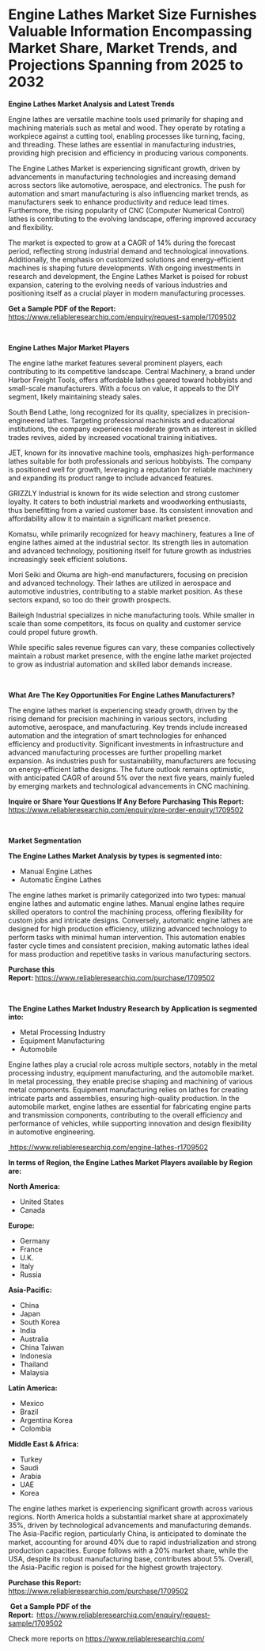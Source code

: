 <p><h1>Engine Lathes Market Size Furnishes Valuable Information Encompassing Market Share, Market Trends, and Projections Spanning from 2025 to 2032</h1></p><p><strong>Engine Lathes Market Analysis and Latest Trends</strong></p>
<p><p>Engine lathes are versatile machine tools used primarily for shaping and machining materials such as metal and wood. They operate by rotating a workpiece against a cutting tool, enabling processes like turning, facing, and threading. These lathes are essential in manufacturing industries, providing high precision and efficiency in producing various components.</p><p>The Engine Lathes Market is experiencing significant growth, driven by advancements in manufacturing technologies and increasing demand across sectors like automotive, aerospace, and electronics. The push for automation and smart manufacturing is also influencing market trends, as manufacturers seek to enhance productivity and reduce lead times. Furthermore, the rising popularity of CNC (Computer Numerical Control) lathes is contributing to the evolving landscape, offering improved accuracy and flexibility.</p><p>The market is expected to grow at a CAGR of 14% during the forecast period, reflecting strong industrial demand and technological innovations. Additionally, the emphasis on customized solutions and energy-efficient machines is shaping future developments. With ongoing investments in research and development, the Engine Lathes Market is poised for robust expansion, catering to the evolving needs of various industries and positioning itself as a crucial player in modern manufacturing processes.</p></p>
<p><strong>Get a Sample PDF of the Report:&nbsp;</strong> <a href="https://www.reliableresearchiq.com/enquiry/request-sample/1709502?utm_campaign=1137&utm_medium=2&utm_source=Github&utm_content=ia&utm_term=10012025&utm_id=engine-lathes">https://www.reliableresearchiq.com/enquiry/request-sample/1709502</a></p>
<p>&nbsp;</p>
<p><strong>Engine Lathes Major Market Players</strong></p>
<p><p>The engine lathe market features several prominent players, each contributing to its competitive landscape. Central Machinery, a brand under Harbor Freight Tools, offers affordable lathes geared toward hobbyists and small-scale manufacturers. With a focus on value, it appeals to the DIY segment, likely maintaining steady sales.</p><p>South Bend Lathe, long recognized for its quality, specializes in precision-engineered lathes. Targeting professional machinists and educational institutions, the company experiences moderate growth as interest in skilled trades revives, aided by increased vocational training initiatives.</p><p>JET, known for its innovative machine tools, emphasizes high-performance lathes suitable for both professionals and serious hobbyists. The company is positioned well for growth, leveraging a reputation for reliable machinery and expanding its product range to include advanced features. </p><p>GRIZZLY Industrial is known for its wide selection and strong customer loyalty. It caters to both industrial markets and woodworking enthusiasts, thus benefitting from a varied customer base. Its consistent innovation and affordability allow it to maintain a significant market presence.</p><p>Komatsu, while primarily recognized for heavy machinery, features a line of engine lathes aimed at the industrial sector. Its strength lies in automation and advanced technology, positioning itself for future growth as industries increasingly seek efficient solutions. </p><p>Mori Seiki and Okuma are high-end manufacturers, focusing on precision and advanced technology. Their lathes are utilized in aerospace and automotive industries, contributing to a stable market position. As these sectors expand, so too do their growth prospects.</p><p>Baileigh Industrial specializes in niche manufacturing tools. While smaller in scale than some competitors, its focus on quality and customer service could propel future growth. </p><p>While specific sales revenue figures can vary, these companies collectively maintain a robust market presence, with the engine lathe market projected to grow as industrial automation and skilled labor demands increase.</p></p>
<p>&nbsp;</p>
<p><strong>What Are The Key Opportunities For Engine Lathes Manufacturers?</strong></p>
<p><p>The engine lathes market is experiencing steady growth, driven by the rising demand for precision machining in various sectors, including automotive, aerospace, and manufacturing. Key trends include increased automation and the integration of smart technologies for enhanced efficiency and productivity. Significant investments in infrastructure and advanced manufacturing processes are further propelling market expansion. As industries push for sustainability, manufacturers are focusing on energy-efficient lathe designs. The future outlook remains optimistic, with anticipated CAGR of around 5% over the next five years, mainly fueled by emerging markets and technological advancements in CNC machining.</p></p>
<p><strong>Inquire or Share Your Questions If Any Before Purchasing This Report:</strong> <a href="https://www.reliableresearchiq.com/enquiry/pre-order-enquiry/1709502?utm_campaign=1137&utm_medium=2&utm_source=Github&utm_content=ia&utm_term=10012025&utm_id=engine-lathes">https://www.reliableresearchiq.com/enquiry/pre-order-enquiry/1709502</a></p>
<p>&nbsp;</p>
<p><strong>Market Segmentation</strong></p>
<p><strong>The Engine Lathes Market Analysis by types is segmented into:</strong></p>
<p><ul><li>Manual Engine Lathes</li><li>Automatic Engine Lathes</li></ul></p>
<p><p>The engine lathes market is primarily categorized into two types: manual engine lathes and automatic engine lathes. Manual engine lathes require skilled operators to control the machining process, offering flexibility for custom jobs and intricate designs. Conversely, automatic engine lathes are designed for high production efficiency, utilizing advanced technology to perform tasks with minimal human intervention. This automation enables faster cycle times and consistent precision, making automatic lathes ideal for mass production and repetitive tasks in various manufacturing sectors.</p></p>
<p><strong>Purchase this Report:&nbsp;</strong><a href="https://www.reliableresearchiq.com/purchase/1709502?utm_campaign=1137&utm_medium=2&utm_source=Github&utm_content=ia&utm_term=10012025&utm_id=engine-lathes">https://www.reliableresearchiq.com/purchase/1709502</a></p>
<p>&nbsp;</p>
<p><strong>The Engine Lathes Market Industry Research by Application is segmented into:</strong></p>
<p><ul><li>Metal Processing Industry</li><li>Equipment Manufacturing</li><li>Automobile</li></ul></p>
<p><p>Engine lathes play a crucial role across multiple sectors, notably in the metal processing industry, equipment manufacturing, and the automobile market. In metal processing, they enable precise shaping and machining of various metal components. Equipment manufacturing relies on lathes for creating intricate parts and assemblies, ensuring high-quality production. In the automobile market, engine lathes are essential for fabricating engine parts and transmission components, contributing to the overall efficiency and performance of vehicles, while supporting innovation and design flexibility in automotive engineering.</p></p>
<p><a href="https://www.reliableresearchiq.com/engine-lathes-r1709502?utm_campaign=1137&utm_medium=2&utm_source=Github&utm_content=ia&utm_term=10012025&utm_id=engine-lathes">&nbsp;https://www.reliableresearchiq.com/engine-lathes-r1709502</a></p>
<p><strong>In terms of Region, the Engine Lathes Market Players available by Region are:</strong></p>
<p>
    <p> <strong> North America: </strong>
        <ul>
            <li>United States</li>
            <li>Canada</li>
        </ul>
        </p> 
    <p> <strong> Europe: </strong>
        <ul>
            <li>Germany</li>
            <li>France</li>
            <li>U.K.</li>
            <li>Italy</li>
            <li>Russia</li>
        </ul>
        </p> 
    <p> <strong> Asia-Pacific: </strong>
        <ul>
            <li>China</li>
            <li>Japan</li>
            <li>South Korea</li>
            <li>India</li>
            <li>Australia</li>
            <li>China Taiwan</li>
            <li>Indonesia</li>
            <li>Thailand</li>
            <li>Malaysia</li>
        </ul>
        </p> 
    <p> <strong> Latin America: </strong>
        <ul>
            <li>Mexico</li>
            <li>Brazil</li>
            <li>Argentina Korea</li>
            <li>Colombia</li>
        </ul>
        </p> 
    <p> <strong> Middle East & Africa: </strong>
        <ul>
            <li>Turkey</li>
            <li>Saudi</li>
            <li>Arabia</li>
            <li>UAE</li>
            <li>Korea</li>
        </ul>
    </p>
    </p>
<p><p>The engine lathes market is experiencing significant growth across various regions. North America holds a substantial market share at approximately 35%, driven by technological advancements and manufacturing demands. The Asia-Pacific region, particularly China, is anticipated to dominate the market, accounting for around 40% due to rapid industrialization and strong production capacities. Europe follows with a 20% market share, while the USA, despite its robust manufacturing base, contributes about 5%. Overall, the Asia-Pacific region is poised for the highest growth trajectory.</p></p>
<p><strong>Purchase this Report: </strong><a href="https://www.reliableresearchiq.com/purchase/1709502?utm_campaign=1137&utm_medium=2&utm_source=Github&utm_content=ia&utm_term=10012025&utm_id=engine-lathes">https://www.reliableresearchiq.com/purchase/1709502</a></p>
<p>&nbsp;<strong>Get a Sample PDF of the Report:&nbsp;&nbsp;</strong><a href="https://www.reliableresearchiq.com/enquiry/request-sample/1709502?utm_campaign=1137&utm_medium=2&utm_source=Github&utm_content=ia&utm_term=10012025&utm_id=engine-lathes">https://www.reliableresearchiq.com/enquiry/request-sample/1709502</a></p>
<p><strong></strong></p>
<p>Check more reports on <a href="https://www.reliableresearchiq.com/?utm_campaign=1137&utm_medium=2&utm_source=Github&utm_content=ia&utm_term=10012025&utm_id=engine-lathes">https://www.reliableresearchiq.com/</a></p>